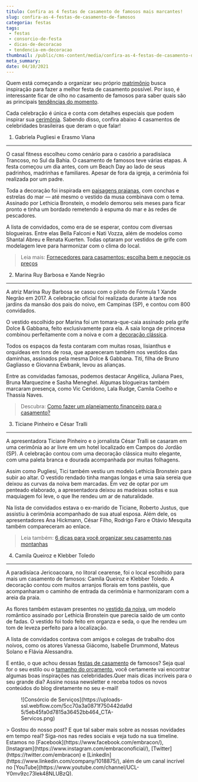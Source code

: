 ```yaml
---
titulo: Confira as 4 festas de casamento de famosos mais marcantes!
slug: confira-as-4-festas-de-casamento-de-famosos
categoria: festas
tags:
 - festas
 - consorcio-de-festa
 - dicas-de-decoracao
 - tendencia-em-decoracao
thumbnail: /public/cms-content/media/confira-as-4-festas-de-casamento-de-famosos.jpg
meta_summary: 
date: 04/10/2021
---
```

Quem está começando a organizar seu próprio [matrimônio](https://www.embracon.com.br/blog/consorcio-de-casamento-saiba-como-funciona) busca inspiração para fazer a melhor festa de casamento possível. Por isso, é interessante ficar de olho no casamento de famosos para saber quais são as principais [tendências do momento](https://www.embracon.com.br/blog/conheca-as-principais-tendencias-em-decoracao-de-casamento).

Cada celebração é única e conta com detalhes especiais que podem inspirar sua [cerimônia](https://www.embracon.com.br/blog/cerimonia-e-festa-de-casamento-juntos-ou-separados). Sabendo disso, confira abaixo 4 casamentos de celebridades brasileiras que deram o que falar!

1. Gabriela Pugliesi e Erasmo Viana
-----------------------------------

O casal fitness escolheu como cenário para o casório a paradisíaca Trancoso, no Sul da Bahia. O casamento de famosos teve várias etapas. A festa começou um dia antes, com um Beach Day ao lado de seus padrinhos, madrinhas e familiares. Apesar de fora da igreja, a cerimônia foi realizada por um padre.

Toda a decoração foi inspirada em [paisagens praianas](https://www.embracon.com.br/blog/veja-4-dicas-essenciais-para-o-seu-casamento-na-praia-ser-incrivel), com conchas e estrelas do mar — até mesmo o vestido da musa combinava com o tema. Assinado por Lethicia Bronstein, o modelo demorou seis meses para ficar pronto e tinha um bordado remetendo à espuma do mar e às redes de pescadores.

A lista de convidados, como era de se esperar, contou com diversas blogueiras. Entre elas Bella Falconi e Nati Vozza, além de modelos como Shantal Abreu e Renata Kuerten. Todas optaram por vestidos de grife com modelagem leve para harmonizar com o clima do local.

> Leia mais: [Fornecedores para casamentos: escolha bem e negocie os preços](https://www.embracon.com.br/blog/fornecedores-para-casamentos-escolha-bem-e-negocie-os-precos)

2. Marina Ruy Barbosa e Xande Negrão
------------------------------------

A atriz Marina Ruy Barbosa se casou com o piloto de Fórmula 1 Xande Negrão em 2017. A celebração oficial foi realizada durante à tarde nos jardins da mansão dos pais do noivo, em Campinas (SP), e contou com 800 convidados.

O vestido escolhido por Marina foi um tomara-que-caia assinado pela grife Dolce &amp; Gabbana, feito exclusivamente para ela. A saia longa de princesa combinou perfeitamente com a noiva e com a [decoração clássica](https://www.embracon.com.br/blog/conheca-as-principais-tendencias-em-decoracao-de-casamento).

Todos os espaços da festa contaram com muitas rosas, lisianthus e orquídeas em tons de rosa, que apareceram também nos vestidos das daminhas, assinados pela mesma Dolce &amp; Gabbana. Titi, filha de Bruno Gagliasso e Giovanna Ewbank, levou as alianças.

Entre as convidadas famosas, podemos destacar Angélica, Juliana Paes, Bruna Marquezine e Sasha Meneghel. Algumas blogueiras também marcaram presença, como Vic Ceridono, Lala Rudge, Camila Coelho e Thassia Naves.

> Descubra: [Como fazer um planejamento financeiro para o casamento?](https://www.embracon.com.br/blog/como-fazer-um-planejamento-financeiro-para-o-casamento)

3. Ticiane Pinheiro e César Tralli
----------------------------------

A apresentadora Ticiane Pinheiro e o jornalista César Tralli se casaram em uma cerimônia ao ar livre em um hotel localizado em Campos do Jordão (SP). A celebração contou com uma decoração clássica muito elegante, com uma paleta branca e dourada acompanhada por muitas folhagens.

Assim como Pugliesi, Tici também vestiu um modelo Lethicia Bronstein para subir ao altar. O vestido rendado tinha mangas longas e uma saia sereia que deixou as curvas da noiva bem marcadas. Em vez de optar por um penteado elaborado, a apresentadora deixou as madeixas soltas e sua maquiagem foi leve, o que lhe rendeu um ar de naturalidade.

Na lista de convidados estava o ex-marido de Ticiane, Roberto Justus, que assistiu à cerimônia acompanhado de sua atual esposa. Além dele, os apresentadores Ana Hickmann, César Filho, Rodrigo Faro e Otávio Mesquita também compareceram ao enlace.

> Leia também: [6 dicas para você organizar seu casamento nas montanhas](https://www.embracon.com.br/blog/6-dicas-para-voce-organizar-seu-casamento-nas-montanhas)

4. Camila Queiroz e Klebber Toledo
----------------------------------

A paradisíaca Jericoacoara, no litoral cearense, foi o local escolhido para mais um casamento de famosos: Camila Queiroz e Klebber Toledo. A decoração contou com muitos arranjos florais em tons pastéis, que acompanharam o caminho de entrada da cerimônia e harmonizaram com a areia da praia.

As flores também estavam presentes no [vestido da noiva](https://www.embracon.com.br/blog/voce-sabe-como-escolher-o-vestido-de-noiva-adequado-para-voce), um modelo romântico assinado por Lethicia Bronstein que parecia saído de um conto de fadas. O vestido foi todo feito em organza e seda, o que lhe rendeu um tom de leveza perfeito para a localização.

A lista de convidados contava com amigos e colegas de trabalho dos noivos, como os atores Vanessa Giácomo, Isabelle Drummond, Mateus Solano e Flávia Alessandra.

E então, o que achou dessas [festas de casamento](https://www.embracon.com.br/blog/dia-de-festa-5-coisas-que-nao-podem-faltar-no-seu-casamento) de famosos? Seja qual for o seu estilo ou o [tamanho do orçamento](https://www.embracon.com.br/blog/como-fazer-um-planejamento-financeiro-para-o-casamento), você certamente vai encontrar algumas boas inspirações nas celebridades.Quer mais dicas incríveis para o seu grande dia? Assine nossa newsletter e receba todos os novos conteúdos do blog diretamente no seu e-mail!

<figure class="w-richtext-figure-type-image w-richtext-align-center" style="max-width:310px"><div>![Consórcio de Serviços](https://uploads-ssl.webflow.com/5cc70a3a0871f750442da9d5/5eb45fa0d7815a36452bb464_CTA-Servicos.png)</div></figure>> Gostou do nosso post? E que tal saber mais sobre as nossas novidades em tempo real? Siga-nos nas redes sociais e veja tudo na sua timeline. Estamos no [Facebook](https://www.facebook.com/embracon/), [Instagram](https://www.instagram.com/embraconoficial/), [Twitter](https://twitter.com/embracon) e [LinkedIn](https://www.linkedin.com/company/1018875/), além de um canal incrível no [YouTube](https://www.youtube.com/channel/UCL-Y0mv9zc73Iek48NLUBzQ).
